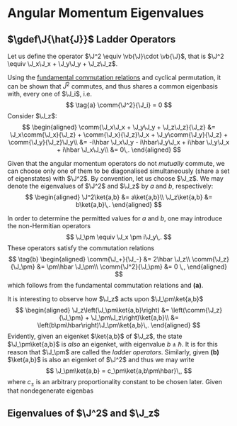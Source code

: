 Angular Momentum Eigenvalues
============================
$\gdef\J{\hat{J}}$
Ladder Operators
----------------
Let us define the operator $\J^2 \equiv  \vb{\J}\cdot \vb{\J}$, that is $\J^2 \equiv \J_x\J_x + \J_y\J_y + \J_z\J_z$.
<!-- TODO link proofs on common eigenbases -->
Using the [fundamental commutation relations](infinitesimal-rotations.md#Infinitesimal-Rotations-in-Quantum-Mechanics) and cyclical permutation, it can be shown that $\hat{J}^2$ commutes, and thus shares a common eigenbasis with, every one of $\J_i$, i.e.
$$
    \tag{a}
    \comm{\J^2}{\J_i} = 0
$$
Consider $\J_z$:
$$
\begin{aligned}
\comm{\J_x\J_x + \J_y\J_y + \J_z\J_z}{\J_z} 
&= \J_x\comm{\J_x}{\J_z} + \comm{\J_x}{\J_z}\J_x + \J_y\comm{\J_y}{\J_z} + \comm{\J_y}{\J_z}\J_y\\
&= -i\hbar \J_x\J_y  - i\hbar\J_y\J_x + i\hbar \J_y\J_x + i\hbar \J_x\J_y\\
&= 0\,.
\end{aligned}
$$
<!-- TODO link notes on simultaneous diagonalisation -->
Given that the angular momentum operators do not *mutually* commute, we can choose only one of them to be diagonalised simultaneously (share a set of eigenstates) with $\J^2$. By convention, let us choose $\J_z$. We may denote the eigenvalues of $\J^2$ and $\J_z$ by $a$ and $b$, respectively:
$$
\begin{aligned}
\J^2\ket{a,b} &= a\ket{a,b}\\
\J_z\ket{a,b} &= b\ket{a,b}\,.
\end{aligned}
$$

In order to determine the permitted values for $a$ and $b$, one may introduce the non-Hermitian operators
$$
\J_\pm \equiv \J_x \pm i\J_y\,.
$$
These operators satisfy the commutation relations
$$
\tag{b}
\begin{aligned}
    \comm{\J_+}{\J_-} &= 2\hbar \J_z\\
    \comm{\J_z}{\J_\pm} &= \pm\hbar \J_\pm\\
    \comm{\J^2}{\J_\pm} &= 0
    \,,
\end{aligned}
$$
which follows from the fundamental commutation relations and **(a)**. 

It is interesting to observe how $\J_z$ acts upon $\J_\pm\ket{a,b}$
$$
\begin{aligned}
\J_z\left(\J_\pm\ket{a,b}\right) 
&= \left(\comm{\J_z}{\J_\pm} + \J_\pm\J_z\right)\ket{a,b}\\
&= \left(b\pm\hbar\right)\J_\pm\ket{a,b}\,.
\end{aligned}
$$
Evidently, given an eigenket $\ket{a,b}$ of $\J_z$, the state $\J_\pm\ket{a,b}$ is *also* an eigenket, with eigenvalue $b\pm\hbar$. It is for this reason that $\J_\pm$ are called the *ladder operators*. Similarly, given **(b)** $\ket{a,b}$ is also an eigenket of $\J^2$ and thus we may write
$$
\J_\pm\ket{a,b} = c_\pm\ket{a,b\pm\hbar}\,,
$$
where $c_\pm$ is an arbitrary proportionality constant to be chosen later. Given that nondegenerate eigenbas

Eigenvalues of $\J^2$ and $\J_z$
--------------------------------
